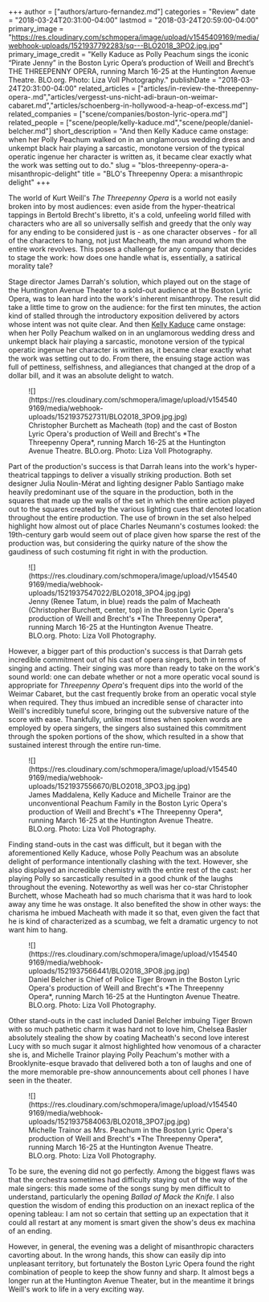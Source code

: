 +++
author = ["authors/arturo-fernandez.md"]
categories = "Review"
date = "2018-03-24T20:31:00-04:00"
lastmod = "2018-03-24T20:59:00-04:00"
primary_image = "https://res.cloudinary.com/schmopera/image/upload/v1545409169/media/webhook-uploads/1521937792283/sq---BLO2018_3PO2.jpg.jpg"
primary_image_credit = "Kelly Kaduce as Polly Peachum sings the iconic “Pirate Jenny” in the Boston Lyric Opera’s production of Weill and Brecht’s THE THREEPENNY OPERA, running March 16-25 at the Huntington Avenue Theatre. BLO.org. Photo: Liza Voll Photography."
publishDate = "2018-03-24T20:31:00-04:00"
related_articles = ["articles/in-review-the-threepenny-opera-.md","articles/vergesst-uns-nicht-adi-braun-on-weimar-cabaret.md","articles/schoenberg-in-hollywood-a-heap-of-excess.md"]
related_companies = ["scene/companies/boston-lyric-opera.md"]
related_people = ["scene/people/kelly-kaduce.md","scene/people/daniel-belcher.md"]
short_description = "And then Kelly Kaduce came onstage: when her Polly Peachum walked on in an unglamorous wedding dress and unkempt black hair playing a sarcastic, monotone version of the typical operatic ingenue her character is written as, it became clear exactly what the work was setting out to do."
slug = "blos-threepenny-opera-a-misanthropic-delight"
title = "BLO&#039;s Threepenny Opera: a misanthropic delight"
+++

The world of Kurt Weill's *The Threepenny Opera* is a world not easily broken into by most audiences: even aside from the hyper-theatrical tappings in Bertold Brecht's libretto, it's a cold, unfeeling world filled with characters who are all so universally selfish and greedy that the only way for any ending to be considered just is - as one character observes - for all of the characters to hang, not just Macheath, the man around whom the entire work revolves. This poses a challenge for any company that decides to stage the work: how does one handle what is, essentially, a satirical morality tale?

Stage director James Darrah's solution, which played out on the stage of the Huntington Avenue Theater to a sold-out audience at the Boston Lyric Opera, was to lean hard into the work's inherent misanthropy. The result did take a little time to grow on the audience: for the first ten minutes, the action kind of stalled through the introductory exposition delivered by actors whose intent was not quite clear. And then [Kelly Kaduce](scene/people/kelly-kaduce/) came onstage: when her Polly Peachum walked on in an unglamorous wedding dress and unkempt black hair playing a sarcastic, monotone version of the typical operatic ingenue her character is written as, it became clear exactly what the work was setting out to do. From there, the ensuing stage action was full of pettiness, selfishness, and allegiances that changed at the drop of a dollar bill, and it was an absolute delight to watch.

<figure data-type="image">
![](https://res.cloudinary.com/schmopera/image/upload/v1545409169/media/webhook-uploads/1521937527311/BLO2018_3PO9.jpg.jpg)
<figcaption>Christopher Burchett as Macheath (top) and the cast of Boston Lyric Opera's production of Weill and Brecht's *The Threepenny Opera*, running March 16-25 at the Huntington Avenue Theatre. BLO.org. Photo: Liza Voll Photography.</figcaption>
</figure>

Part of the production's success is that Darrah leans into the work's hyper-theatrical tappings to deliver a visually striking production. Both set designer Julia Noulin-Mérat and lighting designer Pablo Santiago make heavily predominant use of the square in the production, both in the squares that made up the walls of the set in which the entire action played out to the squares created by the various lighting cues that denoted location throughout the entire production. The use of brown in the set also helped highlight how almost out of place Charles Neumann's costumes looked: the 19th-century garb would seem out of place given how sparse the rest of the production was, but considering the quirky nature of the show the gaudiness of such costuming fit right in with the production.

<figure data-type="image">
![](https://res.cloudinary.com/schmopera/image/upload/v1545409169/media/webhook-uploads/1521937547022/BLO2018_3PO4.jpg.jpg)
<figcaption>Jenny (Renee Tatum, in blue) reads the palm of Macheath (Christopher Burchett, center, top) in the Boston Lyric Opera's production of Weill and Brecht's *The Threepenny Opera*, running March 16-25 at the Huntington Avenue Theatre. BLO.org. Photo: Liza Voll Photography.</figcaption>
</figure>

However, a bigger part of this production's success is that Darrah gets incredible commitment out of his cast of opera singers, both in terms of singing and acting. Their singing was more than ready to take on the work's sound world: one can debate whether or not a more operatic vocal sound is appropriate for *Threepenny Opera*'s frequent dips into the world of the Weimar Cabaret, but the cast frequently broke from an operatic vocal style when required. They thus imbued an incredible sense of character into Weill's incredibly tuneful score, bringing out the subversive nature of the score with ease. Thankfully, unlike most times when spoken words are employed by opera singers, the singers also sustained this commitment through the spoken portions of the show, which resulted in a show that sustained interest through the entire run-time.

<figure data-type="image">
![](https://res.cloudinary.com/schmopera/image/upload/v1545409169/media/webhook-uploads/1521937556670/BLO2018_3PO3.jpg.jpg)
<figcaption>James Maddalena, Kelly Kaduce and Michelle Trainor are the unconventional Peachum Family in the Boston Lyric Opera's production of Weill and Brecht's *The Threepenny Opera*, running March 16-25 at the Huntington Avenue Theatre. BLO.org. Photo: Liza Voll Photography.</figcaption>
</figure>

Finding stand-outs in the cast was difficult, but it began with the aforementioned Kelly Kaduce, whose Polly Peachum was an absolute delight of performance intentionally clashing with the text. However, she also displayed an incredible chemistry with the entire rest of the cast: her playing Polly so sarcastically resulted in a good chunk of the laughs throughout the evening. Noteworthy as well was her co-star Christopher Burchett, whose Macheath had so much charisma that it was hard to look away any time he was onstage. It also benefited the show in other ways: the charisma he imbued Macheath with made it so that, even given the fact that he is kind of characterized as a scumbag, we felt a dramatic urgency to not want him to hang. 

<figure data-type="image">
![](https://res.cloudinary.com/schmopera/image/upload/v1545409169/media/webhook-uploads/1521937566441/BLO2018_3PO8.jpg.jpg)
<figcaption>Daniel Belcher is Chief of Police Tiger Brown in the Boston Lyric Opera's production of Weill and Brecht's *The Threepenny Opera*, running March 16-25 at the Huntington Avenue Theatre. BLO.org. Photo: Liza Voll Photography.</figcaption>
</figure>

Other stand-outs in the cast included Daniel Belcher imbuing Tiger Brown with so much pathetic charm it was hard not to love him, Chelsea Basler absolutely stealing the show by coating Macheath's second love interest Lucy with so much sugar it almost highlighted how venomous of a character she is, and Michelle Trainor playing Polly Peachum's mother with a Brooklynite-esque bravado that delivered both a ton of laughs and one of the more memorable pre-show announcements about cell phones I have seen in the theater.

<figure data-type="image">
![](https://res.cloudinary.com/schmopera/image/upload/v1545409169/media/webhook-uploads/1521937584063/BLO2018_3PO7.jpg.jpg)
<figcaption>Michelle Trainor as Mrs. Peachum in the Boston Lyric Opera's production of Weill and Brecht's *The Threepenny Opera*, running March 16-25 at the Huntington Avenue Theatre. BLO.org. Photo: Liza Voll Photography.</figcaption>
</figure>

To be sure, the evening did not go perfectly. Among the biggest flaws was that the orchestra sometimes had difficulty staying out of the way of the male singers: this made some of the songs sung by men difficult to understand, particularly the opening *Ballad of Mack the Knife*. I also question the wisdom of ending this production on an inexact replica of the opening tableau: I am not so certain that setting up an expectation that it could all restart at any moment is smart given the show's deus ex machina of an ending.

However, in general, the evening was a delight of misanthropic characters cavorting about. In the wrong hands, this show can easily dip into unpleasant territory, but fortunately the Boston Lyric Opera found the right combination of people to keep the show funny and sharp. It almost begs a longer run at the Huntington Avenue Theater, but in the meantime it brings Weill's work to life in a very exciting way.

